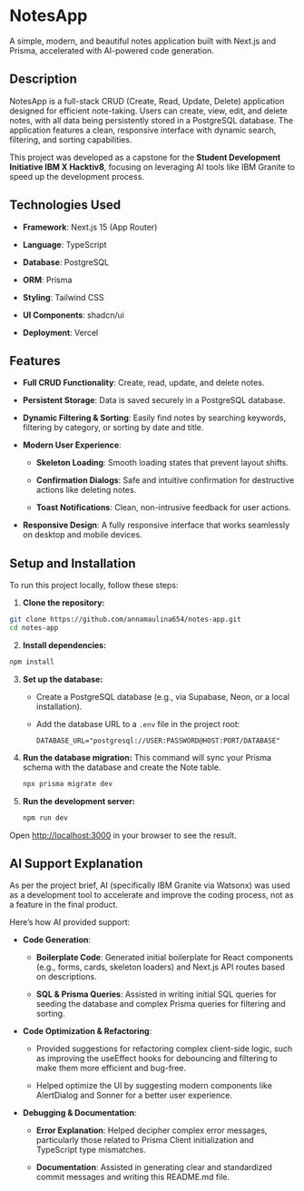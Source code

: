 NotesApp
========

A simple, modern, and beautiful notes application built with Next.js and Prisma, accelerated with AI-powered code generation.

Description
-----------

NotesApp is a full-stack CRUD (Create, Read, Update, Delete) application designed for efficient note-taking. Users can create, view, edit, and delete notes, with all data being persistently stored in a PostgreSQL database. The application features a clean, responsive interface with dynamic search, filtering, and sorting capabilities.

This project was developed as a capstone for the **Student Development Initiative IBM X Hacktiv8**, focusing on leveraging AI tools like IBM Granite to speed up the development process.

Technologies Used
-----------------

*   **Framework**: Next.js 15 (App Router)
    
*   **Language**: TypeScript
    
*   **Database**: PostgreSQL
    
*   **ORM**: Prisma
    
*   **Styling**: Tailwind CSS
    
*   **UI Components**: shadcn/ui
    
*   **Deployment**: Vercel
    

Features
--------

*   **Full CRUD Functionality**: Create, read, update, and delete notes.
    
*   **Persistent Storage**: Data is saved securely in a PostgreSQL database.
    
*   **Dynamic Filtering & Sorting**: Easily find notes by searching keywords, filtering by category, or sorting by date and title.
    
*   **Modern User Experience**:
    
    *   **Skeleton Loading**: Smooth loading states that prevent layout shifts.
        
    *   **Confirmation Dialogs**: Safe and intuitive confirmation for destructive actions like deleting notes.
        
    *   **Toast Notifications**: Clean, non-intrusive feedback for user actions.
        
*   **Responsive Design**: A fully responsive interface that works seamlessly on desktop and mobile devices.
    

Setup and Installation
----------------------

To run this project locally, follow these steps:

1. **Clone the repository:**
```bash
git clone https://github.com/annamaulina654/notes-app.git
cd notes-app
```
2. **Install dependencies:**
```bash
npm install
```    
3. **Set up the database:**
    *   Create a PostgreSQL database (e.g., via Supabase, Neon, or a local installation).
      
    *   Add the database URL to a `.env` file in the project root:
      
        `DATABASE_URL="postgresql://USER:PASSWORD@HOST:PORT/DATABASE"`
  
3.  **Run the database migration:**
    This command will sync your Prisma schema with the database and create the Note table.
    ```bash
    npx prisma migrate dev
    ```
    
4.  **Run the development server:**
    ```bash
    npm run dev
    ```
    
Open [http://localhost:3000](https://www.google.com/search?q=http://localhost:3000) in your browser to see the result.

AI Support Explanation
----------------------

As per the project brief, AI (specifically IBM Granite via Watsonx) was used as a development tool to accelerate and improve the coding process, not as a feature in the final product.

Here’s how AI provided support:

*   **Code Generation**:
    
    *   **Boilerplate Code**: Generated initial boilerplate for React components (e.g., forms, cards, skeleton loaders) and Next.js API routes based on descriptions.
        
    *   **SQL & Prisma Queries**: Assisted in writing initial SQL queries for seeding the database and complex Prisma queries for filtering and sorting.
        
*   **Code Optimization & Refactoring**:
    
    *   Provided suggestions for refactoring complex client-side logic, such as improving the useEffect hooks for debouncing and filtering to make them more efficient and bug-free.
        
    *   Helped optimize the UI by suggesting modern components like AlertDialog and Sonner for a better user experience.
        
*   **Debugging & Documentation**:
    
    *   **Error Explanation**: Helped decipher complex error messages, particularly those related to Prisma Client initialization and TypeScript type mismatches.
        
    *   **Documentation**: Assisted in generating clear and standardized commit messages and writing this README.md file.

